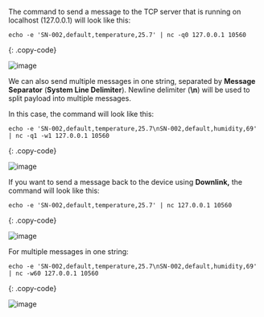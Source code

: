 The command to send a message to the TCP server that is running on localhost (127.0.0.1) will look like this:

```shell
echo -e 'SN-002,default,temperature,25.7' | nc -q0 127.0.0.1 10560
```
{: .copy-code}

![image](https://img.tbqa.cloud/user-guide/integrations/tcp/tcp-terminal-text-add-attribute-1.png)

We can also send multiple messages in one string, separated by **Message Separator** (**System Line Delimiter**).
Newline delimiter (**\n**) will be used to split payload into multiple messages.

In this case, the command will look like this:

```shell
echo -e 'SN-002,default,temperature,25.7\nSN-002,default,humidity,69' | nc -q1 -w1 127.0.0.1 10560
```
{: .copy-code}

![image](https://img.tbqa.cloud/user-guide/integrations/tcp/tcp-terminal-text-add-attribute-2.png)

If you want to send a message back to the device using **Downlink,** the command will look like this:

```shell
echo -e 'SN-002,default,temperature,25.7' | nc 127.0.0.1 10560
```
{: .copy-code}

![image](https://img.tbqa.cloud/user-guide/integrations/tcp/tcp-terminal-text-downlink-message-1.png)

For multiple messages in one string:

```shell
echo -e 'SN-002,default,temperature,25.7\nSN-002,default,humidity,69' | nc -w60 127.0.0.1 10560
```
{: .copy-code}

![image](https://img.tbqa.cloud/user-guide/integrations/tcp/tcp-terminal-text-downlink-message-2.png)